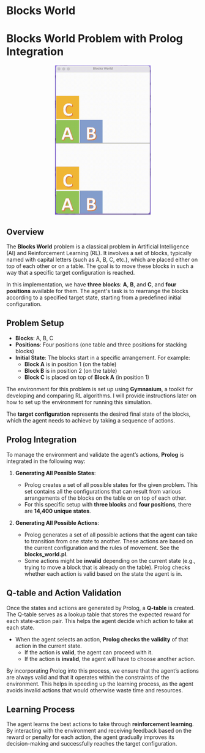 # Blocks World
# Blocks World Problem with Prolog Integration


<div align="center">
  <img src="./blocks.gif" width="250" />
</div>

## Overview

The **Blocks World** problem is a classical problem in Artificial Intelligence (AI) and Reinforcement Learning (RL). It involves a set of blocks, typically named with capital letters (such as A, B, C, etc.), which are placed either on top of each other or on a table. The goal is to move these blocks in such a way that a specific target configuration is reached.

In this implementation, we have **three blocks**: **A**, **B**, and **C**, and **four positions** available for them. The agent's task is to rearrange the blocks according to a specified target state, starting from a predefined initial configuration.

## Problem Setup

- **Blocks**: A, B, C
- **Positions**: Four positions (one table and three positions for stacking blocks)
- **Initial State**: The blocks start in a specific arrangement. For example:
  - **Block A** is in position 1 (on the table)
  - **Block B** is in position 2 (on the table)
  - **Block C** is placed on top of **Block A** (in position 1)

The environment for this problem is set up using **Gymnasium**, a toolkit for developing and comparing RL algorithms. I will provide instructions later on how to set up the environment for running this simulation.

The **target configuration** represents the desired final state of the blocks, which the agent needs to achieve by taking a sequence of actions.


## Prolog Integration

To manage the environment and validate the agent’s actions, **Prolog** is integrated in the following way:

1. **Generating All Possible States**: 
   - Prolog creates a set of all possible states for the given problem. This set contains all the configurations that can result from various arrangements of the blocks on the table or on top of each other. 
   - For this specific setup with **three blocks** and **four positions**, there are **14,400 unique states**.

2. **Generating All Possible Actions**: 
   - Prolog generates a set of all possible actions that the agent can take to transition from one state to another. These actions are based on the current configuration and the rules of movement. See the **blocks_world.pl**.
   - Some actions might be **invalid** depending on the current state (e.g., trying to move a block that is already on the table). Prolog checks whether each action is valid based on the state the agent is in.

## Q-table and Action Validation

Once the states and actions are generated by Prolog, a **Q-table** is created. The Q-table serves as a lookup table that stores the expected reward for each state-action pair. This helps the agent decide which action to take at each state.

- When the agent selects an action, **Prolog checks the validity** of that action in the current state.
  - If the action is **valid**, the agent can proceed with it.
  - If the action is **invalid**, the agent will have to choose another action.

By incorporating Prolog into this process, we ensure that the agent’s actions are always valid and that it operates within the constraints of the environment. This helps in speeding up the learning process, as the agent avoids invalid actions that would otherwise waste time and resources.

## Learning Process

The agent learns the best actions to take through **reinforcement learning**. By interacting with the environment and receiving feedback based on the reward or penalty for each action, the agent gradually improves its decision-making and successfully reaches the target configuration.


